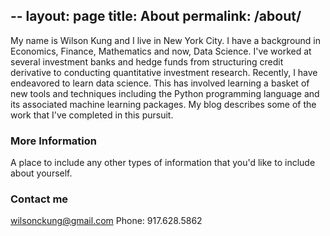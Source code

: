 --
layout: page
title: About
permalink: /about/
---

My name is Wilson Kung and I live in New York City.  I have a background in Economics, Finance, Mathematics and now, Data Science.  I've worked at several investment banks and hedge funds from structuring credit derivative to conducting quantitative investment research.  Recently, I have endeavored to learn data science.  This has involved learning a basket of new tools and techniques including the Python programming language and its associated machine learning packages.  My blog describes some of the work that I've completed in this pursuit.  

### More Information

A place to include any other types of information that you'd like to include about yourself.

### Contact me

[wilsonckung@gmail.com](mailto:wilsonckung@gmail.com)
Phone: 917.628.5862
